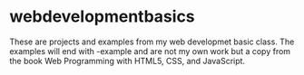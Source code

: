 # webdevelopmentbasics

These are projects and examples from my web developmet basic class.  The examples will end with -example and are not my own work but a copy from the book Web Programming with HTML5, CSS, and JavaScript.
